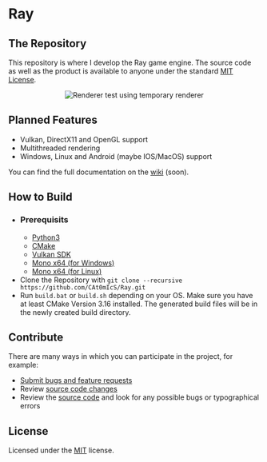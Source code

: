 # Ray

## The Repository
This repository is where I develop the Ray game engine. The source code as well as the product is available to anyone under the standard [MIT License](https://github.com/CAt0mIcS/Ray/blob/master/LICENSE.txt).

<p align="center">
  <img alt="Renderer test using temporary renderer", src="https://user-images.githubusercontent.com/56834429/102090604-f3c9e280-3e1d-11eb-8482-e8ffc9bbb311.png">
</p>

## Planned Features
* Vulkan, DirectX11 and OpenGL support
* Multithreaded rendering
* Windows, Linux and Android (maybe IOS/MacOS) support

You can find the full documentation on the [wiki](https://github.com/CAt0mIcS/Ray/wiki) (soon).

## How to Build
* ### Prerequisits
  * [Python3](https://www.python.org/downloads/)
  * [CMake](https://cmake.org/download/)
  * [Vulkan SDK](https://vulkan.lunarg.com/)
  * [Mono x64 (for Windows)](https://www.mono-project.com/docs/getting-started/install/windows/)
  * [Mono x64 (for Linux)](https://www.mono-project.com/download/stable/#download-lin)
* Clone the Repository with ```git clone --recursive https://github.com/CAt0mIcS/Ray.git ```
* Run ```build.bat``` or ```build.sh``` depending on your OS. Make sure you have at least CMake Version 3.16 installed. The generated build files will be in the newly created build directory.

## Contribute
There are many ways in which you can participate in the project, for example:
* [Submit bugs and feature requests](https://github.com/CAt0mIcS/Ray/issues)
* Review [source code changes](https://github.com/CAt0mIcS/Ray/pulls)
* Review the [source code](https://github.com/CAt0mIcS/Ray) and look for any possible bugs or typographical errors

## License
Licensed under the [MIT](https://github.com/CAt0mIcS/Ray/blob/master/LICENSE.txt) license.
